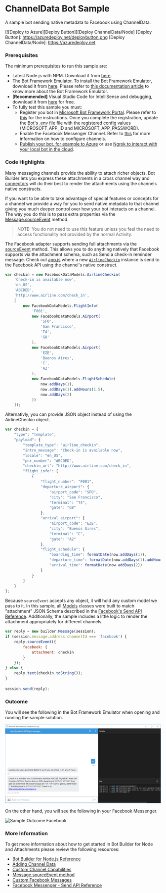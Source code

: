 # ChannelData Bot Sample

A sample bot sending native metadata to Facebook using ChannelData.

[![Deploy to Azure][Deploy Button]][Deploy ChannelData/Node]
[Deploy Button]: https://azuredeploy.net/deploybutton.png
[Deploy ChannelData/Node]: https://azuredeploy.net

### Prerequisites

The minimum prerequisites to run this sample are:
* Latest Node.js with NPM. Download it from [here](https://nodejs.org/en/download/).
* The Bot Framework Emulator. To install the Bot Framework Emulator, download it from [here](https://emulator.botframework.com/). Please refer to [this documentation article](https://github.com/microsoft/botframework-emulator/wiki/Getting-Started) to know more about the Bot Framework Emulator.
* **[Recommended]** Visual Studio Code for IntelliSense and debugging, download it from [here](https://code.visualstudio.com/) for free.
*  To fully test this sample you must:
    *  Register you bot in [Microsoft Bot Framework Portal](https://dev.botframework.com/bots). Please refer to [this](https://docs.botframework.com/en-us/csharp/builder/sdkreference/gettingstarted.html#registering) for the instructions. Once you complete the registration, update the [Bot's .env file](.env) file with the registered config values (MICROSOFT_APP_ID and MICROSOFT_APP_PASSWORD). 
    *  Enable the Facebook Messenger Channel. Refer to [this](https://docs.botframework.com/en-us/csharp/builder/sdkreference/gettingstarted.html#channels) for more information on how to configure channels.
    *  [Publish your bot, for example to Azure](https://docs.botframework.com/en-us/csharp/builder/sdkreference/gettingstarted.html#publishing) or use [Ngrok to interact with your local bot in the cloud](https://blogs.msdn.microsoft.com/jamiedalton/2016/07/29/ms-bot-framework-ngrok/).

### Code Highlights

Many messaging channels provide the ability to attach richer objects. Bot Builder lets you express these attachments in a cross channel way and [connectors](https://docs.botframework.com/en-us/node/builder/chat-reference/interfaces/_botbuilder_d_.iconnector.html) will do their best to render the attachments using the channels native constructs.

If you want to be able to take advantage of special features or concepts for a channel we provide a way for you to send native metadata to that channel giving you much deeper control over how your bot interacts on a channel. The way you do this is to pass extra properties via the [Message.sourceEvent](https://docs.botframework.com/en-us/node/builder/chat-reference/classes/_botbuilder_d_.message.html#sourceevent) method.

> NOTE: You do not need to use this feature unless you feel the need to access functionality not provided by the normal Activity.

The Facebook adapter supports sending full attachments via the [sourceEvent](https://docs.botframework.com/en-us/node/builder/chat-reference/classes/_botbuilder_d_.message.html#sourceevent) method. This allows you to do anything natively that Facebook supports via the attachment schema, such as Send a check-in reminder message.
Check out [app.js](app.js#L28-L54) where a new [`AirlineCheckin`](facebook-channeldata.js#L4-L24) instance is send to the Facebook API using the channel's native construct.

````JavaScript
var checkin = new FacebookDataModels.AirlineCheckin(
    'Check-in is available now',
    'en_US',
    'ABCDED',
    'http://www.airline.com/check_in',
    [
        new FacebookDataModels.FlightInfo(
            'F001',
            new FacebookDataModels.Airport(
                'SFO',
                'San Francisco',
                'T4',
                'G8'
            ),
            new FacebookDataModels.Airport(
                'EZE',
                'Buenos Aires',
                'C',
                'A2'
            ),
            new FacebookDataModels.FlightSchedule(
                now.addDays(1),
                now.addDays(1).addHours(1.5),
                now.addDays(2)
            ))
    ]);
````

Alternativly, you can provide JSON object instead of using the AirlineCheckin object.

````JavaScript
var checkin = {
    "type": "template",
    "payload": {
        "template_type": "airline_checkin",
        "intro_message": "Check-in is available now",
        "locale": "en_US",
        "pnr_number": "ABCDED",
        "checkin_url": "http://www.airline.com/check_in",
        "flight_info": [
            {
                "flight_number": "F001",
                "departure_airport": {
                    "airport_code": "SFO",
                    "city": "San Francisco",
                    "terminal": "T4",
                    "gate": "G8"
                },
                "arrival_airport": {
                    "airport_code": "EZE",
                    "city": "Buenos Aires",
                    "terminal": "C",
                    "gate": "A2"
                },
                "flight_schedule": {
                    "boarding_time": formatDate(now.addDays(1)),
                    "departure_time": formatDate(now.addDays(1).addHours(1.5)),
                    "arrival_time": formatDate(now.addDays(2))
                }
            }
        ]
    }
};
````

Because `sourceEvent` accepts any object, it will hold any custom model we pass to it. In this sample, all [Models](facebook-channeldata.js) classes were built to match "attachment" JSON Schema described in the [Facebook's Send API Reference](https://developers.facebook.com/docs/messenger-platform/send-api-reference).
Additionally, the sample includes a little logic to render the attachment appropriately for different channels.

````JavaScript
var reply = new builder.Message(session);
if (session.message.address.channelId === 'facebook') {
    reply.sourceEvent({
        facebook: {
            attachment: checkin
        }
    });
} else {
    reply.text(checkin.toString());
}

session.send(reply);
````
### Outcome

You will see the following in the Bot Framework Emulator when opening and running the sample solution.

![Sample Outcome Emulator](images/outcome-emulator.png)

On the other hand, you will see the following in your Facebook Messenger.

![Sample Outcome Facebook](images/outcome-facebook.png)

### More Information

To get more information about how to get started in Bot Builder for Node and Attachments please review the following resources:
* [Bot Builder for Node.js Reference](https://docs.botframework.com/en-us/node/builder/overview/#navtitle)
* [Adding Channel Data](https://docs.botframework.com/en-us/core-concepts/channeldata)
* [Custom Channel Capabilities](https://docs.botframework.com/en-us/csharp/builder/sdkreference/channels.html)
* [Message.sourceEvent method](https://docs.botframework.com/en-us/node/builder/chat-reference/classes/_botbuilder_d_.message.html#sourceeventl)
* [Custom Facebook Messages](https://docs.botframework.com/en-us/csharp/builder/sdkreference/channels.html#customfacebookmessages)
* [Facebook Messenger - Send API Reference](https://developers.facebook.com/docs/messenger-platform/send-api-reference/airline-checkin-template)
